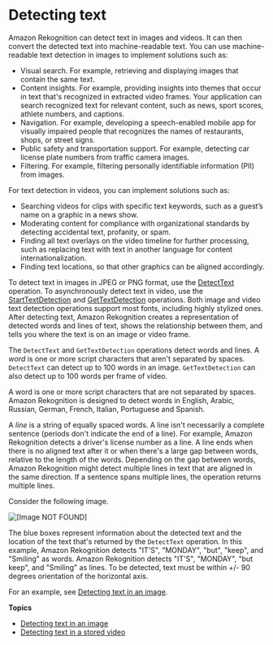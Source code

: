 # Detecting text<a name="text-detection"></a>

Amazon Rekognition can detect text in images and videos\. It can then convert the detected text into machine\-readable text\. You can use machine\-readable text detection in images to implement solutions such as:
+ Visual search\. For example, retrieving and displaying images that contain the same text\.
+ Content insights\. For example, providing insights into themes that occur in text that's recognized in extracted video frames\. Your application can search recognized text for relevant content, such as news, sport scores, athlete numbers, and captions\.
+ Navigation\. For example, developing a speech\-enabled mobile app for visually impaired people that recognizes the names of restaurants, shops, or street signs\. 
+ Public safety and transportation support\. For example, detecting car license plate numbers from traffic camera images\. 
+ Filtering\. For example, filtering personally identifiable information \(PII\) from images\. 

For text detection in videos, you can implement solutions such as: 
+ Searching videos for clips with specific text keywords, such as a guest’s name on a graphic in a news show\.
+ Moderating content for compliance with organizational standards by detecting accidental text, profanity, or spam\.
+ Finding all text overlays on the video timeline for further processing, such as replacing text with text in another language for content internationalization\.
+ Finding text locations, so that other graphics can be aligned accordingly\.

To detect text in images in JPEG or PNG format, use the [DetectText](https://docs.aws.amazon.com/rekognition/latest/APIReference/API_DetectText.html) operation\. To asynchronously detect text in video, use the [StartTextDetection](https://docs.aws.amazon.com/rekognition/latest/APIReference/API_StartTextDetection.html) and [GetTextDetection](https://docs.aws.amazon.com/rekognition/latest/APIReference/API_GetTextDetection.html) operations\. Both image and video text detection operations support most fonts, including highly stylized ones\. After detecting text, Amazon Rekognition creates a representation of detected words and lines of text, shows the relationship between them, and tells you where the text is on an image or video frame\.

The `DetectText` and `GetTextDetection` operations detect words and lines\. A *word* is one or more script characters that aren't separated by spaces\. `DetectText` can detect up to 100 words in an image\. `GetTextDetection` can also detect up to 100 words per frame of video\. 

A word is one or more script characters that are not separated by spaces\. Amazon Rekognition is designed to detect words in English, Arabic, Russian, German, French, Italian, Portuguese and Spanish\.

A *line* is a string of equally spaced words\. A line isn't necessarily a complete sentence \(periods don't indicate the end of a line\)\. For example, Amazon Rekognition detects a driver's license number as a line\. A line ends when there is no aligned text after it or when there's a large gap between words, relative to the length of the words\. Depending on the gap between words, Amazon Rekognition might detect multiple lines in text that are aligned in the same direction\. If a sentence spans multiple lines, the operation returns multiple lines\.

Consider the following image\.

![\[Image NOT FOUND\]](http://docs.aws.amazon.com/rekognition/latest/dg/images/text.png)

The blue boxes represent information about the detected text and the location of the text that's returned by the `DetectText` operation\. In this example, Amazon Rekognition detects "IT'S", "MONDAY", "but", "keep", and "Smiling" as words\. Amazon Rekognition detects "IT'S", "MONDAY", "but keep", and "Smiling" as lines\. To be detected, text must be within \+/\- 90 degrees orientation of the horizontal axis\.

For an example, see [Detecting text in an image](text-detecting-text-procedure.md)\.

**Topics**
+ [Detecting text in an image](text-detecting-text-procedure.md)
+ [Detecting text in a stored video](text-detecting-video-procedure.md)